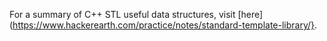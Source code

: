 For a summary of C++ STL useful data structures, visit [here](https://www.hackerearth.com/practice/notes/standard-template-library/}.
